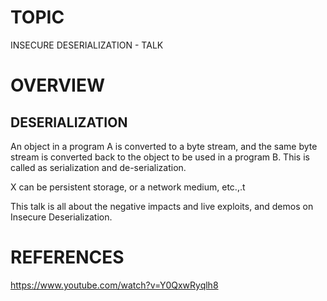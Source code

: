 # TOPIC
INSECURE DESERIALIZATION - TALK

# OVERVIEW
## DESERIALIZATION
An object in a program A is converted to a byte stream, and the same byte stream is converted back to the object
to be used in a program B.
This is called as serialization and de-serialization.

X can be persistent storage, or a network medium, etc.,.t

This talk is all about the negative impacts and live exploits, and demos on Insecure Deserialization.

# REFERENCES
https://www.youtube.com/watch?v=Y0QxwRyqlh8
